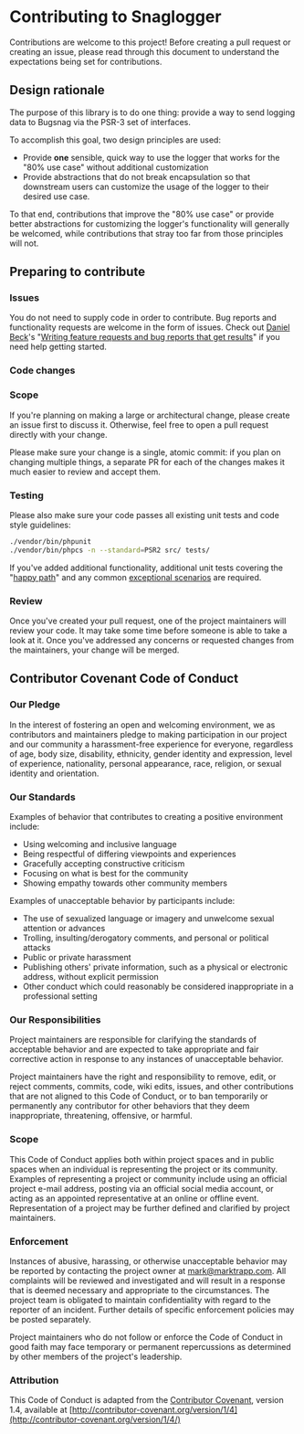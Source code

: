 # Contributing to Snaglogger

Contributions are welcome to this project! Before creating a pull request or creating an issue, please read through this document to understand the expectations being set for contributions.

## Design rationale

The purpose of this library is to do one thing: provide a way to send logging data to Bugsnag via the PSR-3 set of interfaces.

To accomplish this goal, two design principles are used:

- Provide **one** sensible, quick way to use the logger that works for the "80% use case" without additional customization
- Provide abstractions that do not break encapsulation so that downstream users can customize the usage of the logger to their desired use case.

To that end, contributions that improve the "80% use case" or provide better abstractions for customizing the logger's functionality will generally be welcomed, while contributions that stray too far from those principles will not.

## Preparing to contribute

### Issues

You do not need to supply code in order to contribute. Bug reports and functionality requests are welcome in the form of issues. Check out [Daniel Beck](http://ddbeck.com)'s "[Writing feature requests and bug reports that get results](http://www.hackwriting.com/2012/09/19/writing-feature-requests-and-bug-reports-that-get-results-2/)" if you need help getting started.

### Code changes

### Scope

If you're planning on making a large or architectural change, please create an issue first to discuss it. Otherwise, feel free to open a pull request directly with your change.

Please make sure your change is a single, atomic commit: if you plan on changing multiple things, a separate PR for each of the changes makes it much easier to review and accept them.

### Testing

Please also make sure your code passes all existing unit tests and code style guidelines:

```sh
./vendor/bin/phpunit
./vendor/bin/phpcs -n --standard=PSR2 src/ tests/
```

If you've added additional functionality, additional unit tests covering the "[happy path](https://en.wikipedia.org/wiki/Happy_path)" and any common [exceptional scenarios](https://en.wikipedia.org/wiki/Negative_test) are required.

### Review

Once you've created your pull request, one of the project maintainers will review your code. It may take some time before someone is able to take a look at it. Once you've addressed any concerns or requested changes from the maintainers, your change will be merged.

## Contributor Covenant Code of Conduct

### Our Pledge

In the interest of fostering an open and welcoming environment, we as contributors and maintainers pledge to making participation in our project and our community a harassment-free experience for everyone, regardless of age, body size, disability, ethnicity, gender identity and expression, level of experience, nationality, personal appearance, race, religion, or sexual identity and orientation.

### Our Standards

Examples of behavior that contributes to creating a positive environment include:

* Using welcoming and inclusive language
* Being respectful of differing viewpoints and experiences
* Gracefully accepting constructive criticism
* Focusing on what is best for the community
* Showing empathy towards other community members

Examples of unacceptable behavior by participants include:

* The use of sexualized language or imagery and unwelcome sexual attention or advances
* Trolling, insulting/derogatory comments, and personal or political attacks
* Public or private harassment
* Publishing others' private information, such as a physical or electronic address, without explicit permission
* Other conduct which could reasonably be considered inappropriate in a professional setting

### Our Responsibilities

Project maintainers are responsible for clarifying the standards of acceptable behavior and are expected to take appropriate and fair corrective action in response to any instances of unacceptable behavior.

Project maintainers have the right and responsibility to remove, edit, or reject comments, commits, code, wiki edits, issues, and other contributions that are not aligned to this Code of Conduct, or to ban temporarily or permanently any contributor for other behaviors that they deem inappropriate, threatening, offensive, or harmful.

### Scope

This Code of Conduct applies both within project spaces and in public spaces when an individual is representing the project or its community. Examples of representing a project or community include using an official project e-mail address, posting via an official social media account, or acting as an appointed representative at an online or offline event. Representation of a project may be further defined and clarified by project maintainers.

### Enforcement

Instances of abusive, harassing, or otherwise unacceptable behavior may be reported by contacting the project owner at <mark@marktrapp.com>. All complaints will be reviewed and investigated and will result in a response that is deemed necessary and appropriate to the circumstances. The project team is obligated to maintain confidentiality with regard to the reporter of an incident. Further details of specific enforcement policies may be posted separately.

Project maintainers who do not follow or enforce the Code of Conduct in good faith may face temporary or permanent repercussions as determined by other members of the project's leadership.

### Attribution

This Code of Conduct is adapted from the [Contributor Covenant](http://contributor-covenant.org), version 1.4, available at [http://contributor-covenant.org/version/1/4](http://contributor-covenant.org/version/1/4/)
